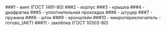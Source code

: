 ###1 - винт (ГОСТ 1491-80)
###2 - корпус
###3 - крышка
###4 - диафрагма
###5 - уплотнительная прокладка
###6 - штуцер
###7 - пружина
###8 - шток
###9 - кронштейн
###10 - микропереключатель - готово_(АКТ)
###11 - заклёпка (ГОСТ 10303-80)